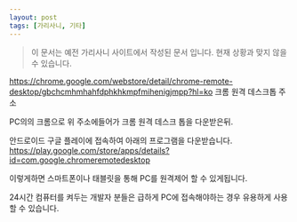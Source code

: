 ```yaml
---
layout: post
tags: [가리사니, 기타]
---
```


> 이 문서는 예전 가리사니 사이트에서 작성된 문서 입니다.
현재 상황과 맞지 않을 수 있습니다.


https://chrome.google.com/webstore/detail/chrome-remote-desktop/gbchcmhmhahfdphkhkmpfmihenigjmpp?hl=ko
크롬 원격 데스크톱 주소

PC의의 크롬으로 위 주소에들어가 크롬 원격 데스크 톱을 다운받은뒤.

안드로이드 구글 플레이에 접속하여 아래의 프로그램을 다운받습니다.
https://play.google.com/store/apps/details?id=com.google.chromeremotedesktop

이렇게하면 스마트폰이나 태블릿을 통해 PC를 원격제어 할 수 있게됩니다.

24시간 컴퓨터를 켜두는 개발자 분들은 급하게 PC에 접속해야하는 경우 유용하게 사용할 수 있습니다. 